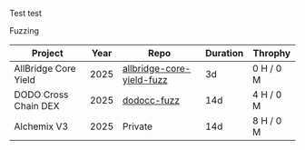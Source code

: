 Test test

Fuzzing

| Project | Year | Repo | Duration | Throphy |
|-------- | ---- | ------ | ------ | ------ |
| AllBridge Core Yield | 2025 | [allbridge-core-yield-fuzz](https://github.com/pyk/allbridge-core-yield-fuzz) | 3d | 0 H / 0 M |
| DODO Cross Chain DEX  | 2025 | [dodocc-fuzz](https://github.com/pyk/dodocc-fuzz) | 14d | 4 H / 0 M |
| Alchemix V3  | 2025 | Private | 14d | 8 H / 0 M |
